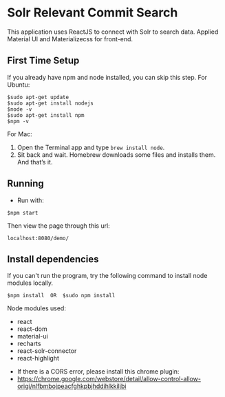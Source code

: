 # Solr Relevant Commit Search

This application uses ReactJS to connect with Solr to search data. Applied Material UI and Materializecss for front-end.

## First Time Setup
If you already have npm and node installed, you can skip this step.
For Ubuntu:
```
$sudo apt-get update
$sudo apt-get install nodejs
$node -v
$sudo apt-get install npm
$npm -v
```
For Mac:
 
1. Open the Terminal app and type `brew install node`.
2. Sit back and wait. Homebrew downloads some files and installs them. And that’s it.

## Running

- Run with:
```
$npm start
```

Then view the page through this url:
```
localhost:8080/demo/
```

## Install dependencies
If you can't run the program, try the following command to install node modules locally.
```
$npm install  OR  $sudo npm install
```
Node modules used:
- react
- react-dom
- material-ui
- recharts
- react-solr-connector
- react-highlight


* If there is a CORS error, please install this chrome plugin:
* https://chrome.google.com/webstore/detail/allow-control-allow-origi/nlfbmbojpeacfghkpbjhddihlkkiljbi
